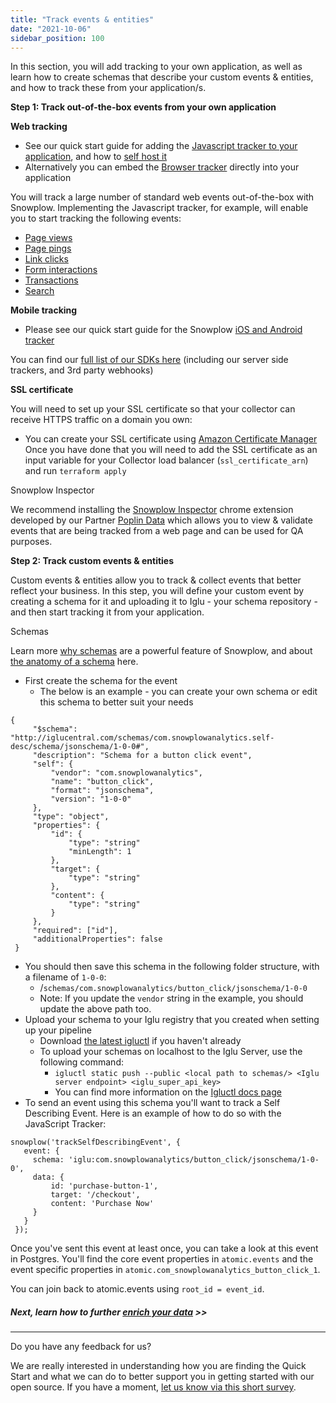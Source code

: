 ```yaml
---
title: "Track events & entities"
date: "2021-10-06"
sidebar_position: 100
---
```


In this section, you will add tracking to your own application, as well as learn how to create schemas that describe your custom events & entities, and how to track these from your application/s.

**Step 1: Track out-of-the-box events from your own application**

**Web tracking**

- See our quick start guide for adding the [Javascript tracker to your application](/docs/collecting-data/collecting-from-own-applications/javascript-trackers/javascript-tracker/web-quick-start-guide.md), and how to [self host it](/docs/collecting-data/collecting-from-own-applications/javascript-trackers/javascript-tracker/self-hosting-the-javascript-tracker/index.md)
- Alternatively you can embed the [Browser tracker](/docs/collecting-data/collecting-from-own-applications/javascript-trackers/browser-tracker/index.md) directly into your application

You will track a large number of standard web events out-of-the-box with Snowplow. Implementing the Javascript tracker, for example, will enable you to start tracking the following events:

- [Page views](/docs/collecting-data/collecting-from-own-applications/javascript-trackers/javascript-tracker/javascript-tracker-v3/tracking-events/index.md#page-views)
- [Page pings](/docs/collecting-data/collecting-from-own-applications/javascript-trackers/javascript-tracker/javascript-tracker-v3/tracking-events/index.md#activity-tracking-page-pings)
- [Link clicks](/docs/collecting-data/collecting-from-own-applications/javascript-trackers/javascript-tracker/javascript-tracker-v3/tracking-events/index.md#link-click-tracking)
- [Form interactions](/docs/collecting-data/collecting-from-own-applications/javascript-trackers/javascript-tracker/javascript-tracker-v3/tracking-events/index.md#form-tracking)
- [Transactions](/docs/collecting-data/collecting-from-own-applications/javascript-trackers/javascript-tracker/javascript-tracker-v3/tracking-events/index.md#ecommerce-tracking)
- [Search](/docs/collecting-data/collecting-from-own-applications/javascript-trackers/javascript-tracker/javascript-tracker-v3/tracking-events/index.md#tracksitesearch)

**Mobile tracking**

- Please see our quick start guide for the Snowplow [iOS and Android tracker](/docs/collecting-data/collecting-from-own-applications/mobile-trackers/installation-and-set-up.md)

You can find our [full list of our SDKs here](/docs/collecting-data/collecting-from-own-applications/index.md) (including our server side trackers, and 3rd party webhooks)

**SSL certificate**

You will need to set up your SSL certificate so that your collector can receive HTTPS traffic on a domain you own:

- You can create your SSL certificate using [Amazon Certificate Manager](https://aws.amazon.com/certificate-manager/) Once you have done that you will need to add the SSL certificate as an input variable for your Collector load balancer (`ssl_certificate_arn`) and run `terraform apply`

Snowplow Inspector

We recommend installing the [Snowplow Inspector](https://chrome.google.com/webstore/detail/snowplow-inspector/maplkdomeamdlngconidoefjpogkmljm?hl=en) chrome extension developed by our Partner [Poplin Data](https://poplindata.com/) which allows you to view & validate events that are being tracked from a web page and can be used for QA purposes.

**Step 2: Track custom events & entities**

Custom events & entities allow you to track & collect events that better reflect your business. In this step, you will define your custom event by creating a schema for it and uploading it to Iglu - your schema repository - and then start tracking it from your application. 

Schemas

Learn more [why schemas](/docs/understanding-tracking-design/understanding-schemas-and-validation.md) are a powerful feature of Snowplow, and about [the anatomy of a schema](/docs/understanding-tracking-design/understanding-schemas-and-validation.md#the-anatomy-of-a-schema) here.

- First create the schema for the event
    - The below is an example - you can create your own schema or edit this schema to better suit your needs

```
{
     "$schema": "http://iglucentral.com/schemas/com.snowplowanalytics.self-desc/schema/jsonschema/1-0-0#",
     "description": "Schema for a button click event",
     "self": {
         "vendor": "com.snowplowanalytics",
         "name": "button_click",
         "format": "jsonschema",
         "version": "1-0-0"
     },
     "type": "object",
     "properties": {
         "id": {
             "type": "string"
             "minLength": 1
         },
         "target": {
             "type": "string"
         },
         "content": {
             "type": "string"
         }
     },
     "required": ["id"],
     "additionalProperties": false
 }
```

- You should then save this schema in the following folder structure, with a filename of `1-0-0`:
    - /`schemas/com.snowplowanalytics/button_click/jsonschema/1-0-0`
    - Note: If you update the `vendor` string in the example, you should update the above path too.
- Upload your schema to your Iglu registry that you created when setting up your pipeline
    - Download [the latest igluctl](/docs/pipeline-components-and-applications/iglu/igluctl-2/index.md) if you haven't already
    - To upload your schemas on localhost to the Iglu Server, use the following command:
        - `igluctl static push --public <local path to schemas/> <Iglu server endpoint> <iglu_super_api_key>`
        - You can find more information on the [Igluctl docs page](/docs/pipeline-components-and-applications/iglu/igluctl-2/index.md#static-push)
- To send an event using this schema you'll want to track a Self Describing Event. Here is an example of how to do so with the JavaScript Tracker:

```
snowplow('trackSelfDescribingEvent', {
   event: {
     schema: 'iglu:com.snowplowanalytics/button_click/jsonschema/1-0-0',
     data: {
         id: 'purchase-button-1',
         target: '/checkout',
         content: 'Purchase Now'
     }
   }
 });
```

Once you've sent this event at least once, you can take a look at this event in Postgres. You'll find the core event properties in `atomic.events` and the event specific properties in `atomic.com_snowplowanalytics_button_click_1`.

You can join back to atomic.events using `root_id = event_id`.

##### Next, learn how to further [enrich your data](/docs/open-source-quick-start/further-exploration/further-enrich-or-transform-your-data.md) >>

* * *

Do you have any feedback for us?

We are really interested in understanding how you are finding the Quick Start and what we can do to better support you in getting started with our open source. If you have a moment, [let us know via this short survey](https://forms.gle/rKEqpFxwTfLjhQzR6).
